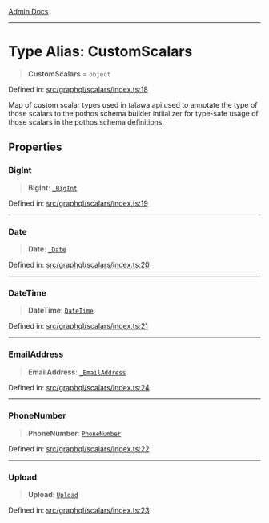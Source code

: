 [Admin Docs](/)

***

# Type Alias: CustomScalars

> **CustomScalars** = `object`

Defined in: [src/graphql/scalars/index.ts:18](https://github.com/gautam-divyanshu/talawa-api/blob/441b833d91882cfef7272c118419933afe47f7b6/src/graphql/scalars/index.ts#L18)

Map of custom scalar types used in talawa api used to annotate the type of those scalars to the pothos schema builder intiializer for type-safe usage of those scalars in the pothos schema definitions.

## Properties

### BigInt

> **BigInt**: [`_BigInt`](../BigInt/type-aliases/BigInt.md)

Defined in: [src/graphql/scalars/index.ts:19](https://github.com/gautam-divyanshu/talawa-api/blob/441b833d91882cfef7272c118419933afe47f7b6/src/graphql/scalars/index.ts#L19)

***

### Date

> **Date**: [`_Date`](../Date/type-aliases/Date.md)

Defined in: [src/graphql/scalars/index.ts:20](https://github.com/gautam-divyanshu/talawa-api/blob/441b833d91882cfef7272c118419933afe47f7b6/src/graphql/scalars/index.ts#L20)

***

### DateTime

> **DateTime**: [`DateTime`](../DateTime/type-aliases/DateTime.md)

Defined in: [src/graphql/scalars/index.ts:21](https://github.com/gautam-divyanshu/talawa-api/blob/441b833d91882cfef7272c118419933afe47f7b6/src/graphql/scalars/index.ts#L21)

***

### EmailAddress

> **EmailAddress**: [`_EmailAddress`](../EmailAddress/type-aliases/EmailAddress.md)

Defined in: [src/graphql/scalars/index.ts:24](https://github.com/gautam-divyanshu/talawa-api/blob/441b833d91882cfef7272c118419933afe47f7b6/src/graphql/scalars/index.ts#L24)

***

### PhoneNumber

> **PhoneNumber**: [`PhoneNumber`](../PhoneNumber/type-aliases/PhoneNumber.md)

Defined in: [src/graphql/scalars/index.ts:22](https://github.com/gautam-divyanshu/talawa-api/blob/441b833d91882cfef7272c118419933afe47f7b6/src/graphql/scalars/index.ts#L22)

***

### Upload

> **Upload**: [`Upload`](../Upload/type-aliases/Upload.md)

Defined in: [src/graphql/scalars/index.ts:23](https://github.com/gautam-divyanshu/talawa-api/blob/441b833d91882cfef7272c118419933afe47f7b6/src/graphql/scalars/index.ts#L23)
